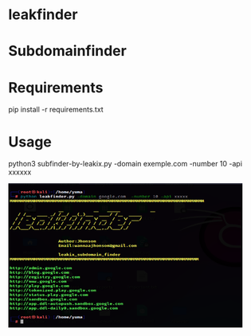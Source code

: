# leakfinder
# Subdomainfinder

# Requirements

pip install -r requirements.txt

# Usage
python3 subfinder-by-leakix.py -domain exemple.com -number 10 -api xxxxxx


<img src="capture.PNG" alt="Image description" width="470" height="290">


